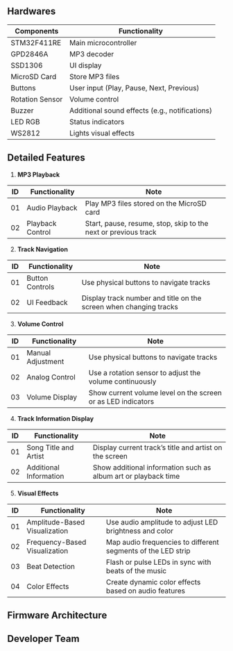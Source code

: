 ## Hardwares
| Components      | Functionality                                     |
| --------------- | ------------------------------------------------- |
| STM32F411RE     | Main microcontroller                              |
| GPD2846A        | MP3 decoder                                       |
| SSD1306         | UI display                                        |
| MicroSD Card    | Store MP3 files                                   |
| Buttons         | User input (Play, Pause, Next, Previous)          |
| Rotation Sensor | Volume control                                    |
| Buzzer          | Additional sound effects (e.g., notifications)    |
| LED RGB         | Status indicators                                 |
| WS2812          | Lights visual effects                             |

## Detailed Features
1. **MP3 Playback**

| ID  | Functionality                  | Note                                                                 |
| --- | ------------------------------ | -------------------------------------------------------------------- |
| 01  | Audio Playback                 | Play MP3 files stored on the MicroSD card                            |
| 02  | Playback Control               | Start, pause, resume, stop, skip to the next or previous track       |

2. **Track Navigation**

| ID  | Functionality                  | Note                                                                 |
| --- | ------------------------------ | -------------------------------------------------------------------- |
| 01  | Button Controls                | Use physical buttons to navigate tracks                              |
| 02  | UI Feedback                    | Display track number and title on the screen when changing tracks    |

3. **Volume Control**

| ID  | Functionality                  | Note                                                                 |
| --- | ------------------------------ | -------------------------------------------------------------------- |
| 01  | Manual Adjustment              | Use physical buttons to navigate tracks                              |
| 02  | Analog Control                 | Use a rotation sensor to adjust the volume continuously              |
| 03  | Volume Display                 | Show current volume level on the screen or as LED indicators         |

4. **Track Information Display**

| ID  | Functionality                  | Note                                                                 |
| --- | ------------------------------ | -------------------------------------------------------------------- |
| 01  | Song Title and Artist          | Display current track’s title and artist on the screen               |
| 02  | Additional Information         | Show additional information such as album art or playback time       |

5. **Visual Effects**

| ID  | Functionality                  | Note                                                                 |
| --- | ------------------------------ | -------------------------------------------------------------------- |
| 01 | Amplitude-Based Visualization   | Use audio amplitude to adjust LED brightness and color               |
| 02 | Frequency-Based Visualization   | Map audio frequencies to different segments of the LED strip         |
| 03 | Beat Detection                  | Flash or pulse LEDs in sync with beats of the music                  |
| 04 | Color Effects                   | Create dynamic color effects based on audio features                 |

## Firmware Architecture

## Developer Team
